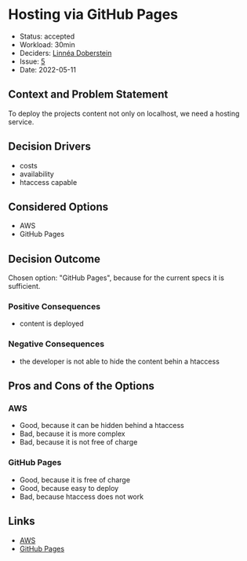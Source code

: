# Hosting via GitHub Pages

* Status: accepted
* Workload: 30min
* Deciders: [Linnéa Doberstein](https://github.com/Moosgloeckchen)
* Issue: [5](https://github.com/mi-classroom/mi-web-technologien-beiboot-ss2022-Moosgloeckchen/issues/5)
* Date: 2022-05-11 <!-- optional -->


## Context and Problem Statement

To deploy the projects content not only on localhost, we need a hosting service.

## Decision Drivers <!-- optional -->

* costs
* availability
* htaccess capable

## Considered Options

* AWS
* GitHub Pages

## Decision Outcome

Chosen option: "GitHub Pages", because for the current specs it is sufficient.

### Positive Consequences <!-- optional -->

* content is deployed

### Negative Consequences <!-- optional -->

* the developer is not able to hide the content behin a htaccess

## Pros and Cons of the Options <!-- optional -->

### AWS

* Good, because it can be hidden behind a htaccess
* Bad, because it is more complex
* Bad, because it is not free of charge

### GitHub Pages

* Good, because it is free of charge
* Good, because easy to deploy
* Bad, because htaccess does not work

## Links <!-- optional -->

* [AWS](https://aws.amazon.com/)
* [GitHub Pages](https://pages.github.com/)
